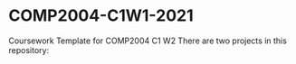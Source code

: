 # COMP2004-C1W1-2021
Coursework Template for COMP2004 C1 W2
There are two projects in this repository:


